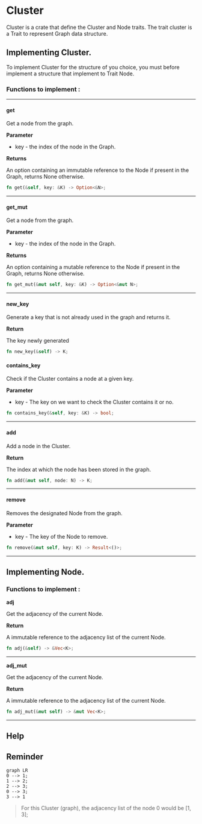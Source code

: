 # Cluster

Cluster is a crate that define the Cluster and Node traits.
The trait cluster is a Trait to represent Graph data structure.

## Implementing Cluster.

To implement Cluster for the structure of you choice, you must before implement a structure that implement to Trait Node.

### Functions to implement :

---

#### get

Get a node from the graph.

**Parameter**

- key - the index of the node in the Graph. 

**Returns**

An option containing an immutable reference to the Node if present in the Graph, returns None otherwise.

```rust
fn get(&self, key: &K) -> Option<&N>;
```

---

#### get_mut

Get a node from the graph.

**Parameter**

- key - the index of the node in the Graph.

**Returns**

An option containing a mutable reference to the Node if present in the Graph, returns None otherwise.

```rust
fn get_mut(&mut self, key: &K) -> Option<&mut N>;
```

---

#### new_key

Generate a key that is not already used in the graph and returns it.

**Return**

The key newly generated

```rust
fn new_key(&self) -> K;
```

#### contains_key

Check if the Cluster contains a node at a given key.

**Parameter**

- key - The key on we want to check the Cluster contains it or no.

```rust
fn contains_key(&self, key: &K) -> bool;
```

---

#### add

Add a node in the Cluster.

**Return**

The index at which the node has been stored in the graph.

```rust
fn add(&mut self, node: N) -> K;
```

---

#### remove

Removes the designated Node from the graph.

**Parameter**

- key - The key of the Node to remove.

```rust
fn remove(&mut self, key: K) -> Result<()>;
```

---



## Implementing Node.

### Functions to implement :

**adj**

Get the adjacency of the current Node.

**Return**

A immutable reference to the adjacency list of the current Node.

```rust
fn adj(&self) -> &Vec<K>;
```

---

**adj_mut**

Get the adjacency of the current Node.

**Return**

A immutable reference to the adjacency list of the current Node.

```rust
fn adj_mut(&mut self) -> &mut Vec<K>;
```

---

## Help

## Reminder

```mermaid
graph LR
0 --> 1;
1 --> 2;
2 --> 3;
0 --> 3;
3 --> 1
```

> For this Cluster (graph), the adjacency list of the node 0 would be [1, 3];
